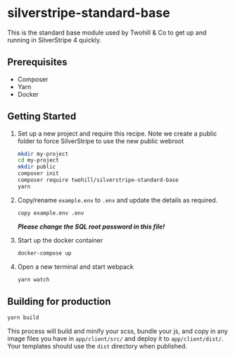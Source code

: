 # silverstripe-standard-base

This is the standard base module used by Twohill & Co to get up and running in SilverStripe 4 quickly.

## Prerequisites

* Composer
* Yarn
* Docker

## Getting Started

1) Set up a new project and require this recipe. Note we create a public folder to force SilverStripe to use the new public webroot

    ```sh
    mkdir my-project
    cd my-project
    mkdir public
    composer init
    composer require twohill/silverstripe-standard-base
    yarn
    ```

1) Copy/rename `example.env` to `.env` and update the details as required.

    ```sh
    copy example.env .env
    ```

    ***Please change the SQL root password in this file!***

1) Start up the docker container

    ```sh
    docker-compose up
    ```

1) Open a new terminal and start webpack
    ```sh
    yarn watch
    ```


## Building for production

```sh
yarn build
```

This process will build and minify your scss, bundle your js, and copy in any image files you have in `app/client/src/` and deploy it to `app/client/dist/`. Your templates should use the `dist` directory when published.